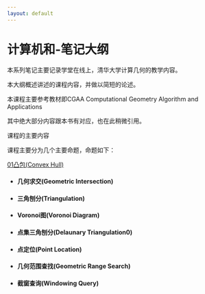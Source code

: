```yaml
---
layout: default
---
```



# 计算机和-笔记大纲

本系列笔记主要记录学堂在线上，清华大学计算几何的教学内容。

本大纲概述讲述的课程内容，并做以简短的论述。

本课程主要参考教材即CGAA
Computational Geometry Algorithm and Applications

其中绝大部分内容跟本书有对应，也在此稍微引用。


课程的主要内容

课程主要分为几个主要命题，命题如下：

[01凸包(Convex Hull)](./01凸包[ConvexHull].md)

* #### 几何求交(Geometric Intersection)
* #### 三角刨分(Triangulation)
* #### Voronoi图(Voronoi Diagram)
* #### 点集三角刨分(Delaunary Triangulation0)
* #### 点定位(Point Location)
* #### 几何范围查找(Geometric Range Search)
* #### 截窗查询(Windowing Query)




